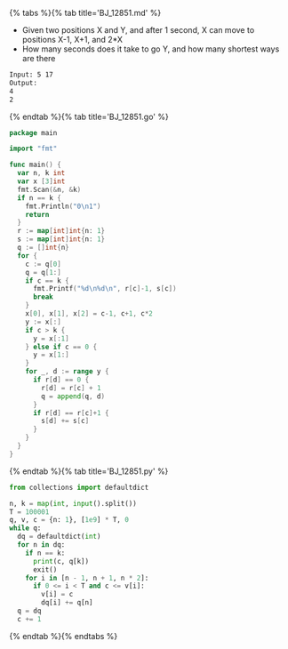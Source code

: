 {% tabs %}{% tab title='BJ_12851.md' %}

* Given two positions X and Y, and after 1 second, X can move to positions X-1, X+1, and 2*X
* How many seconds does it take to go Y, and how many shortest ways are there

```txt
Input: 5 17
Output:
4
2
```

{% endtab %}{% tab title='BJ_12851.go' %}

```go
package main

import "fmt"

func main() {
  var n, k int
  var x [3]int
  fmt.Scan(&n, &k)
  if n == k {
    fmt.Println("0\n1")
    return
  }
  r := map[int]int{n: 1}
  s := map[int]int{n: 1}
  q := []int{n}
  for {
    c := q[0]
    q = q[1:]
    if c == k {
      fmt.Printf("%d\n%d\n", r[c]-1, s[c])
      break
    }
    x[0], x[1], x[2] = c-1, c+1, c*2
    y := x[:]
    if c > k {
      y = x[:1]
    } else if c == 0 {
      y = x[1:]
    }
    for _, d := range y {
      if r[d] == 0 {
        r[d] = r[c] + 1
        q = append(q, d)
      }
      if r[d] == r[c]+1 {
        s[d] += s[c]
      }
    }
  }
}
```

{% endtab %}{% tab title='BJ_12851.py' %}

```py
from collections import defaultdict

n, k = map(int, input().split())
T = 100001
q, v, c = {n: 1}, [1e9] * T, 0
while q:
  dq = defaultdict(int)
  for n in dq:
    if n == k:
      print(c, q[k])
      exit()
    for i in [n - 1, n + 1, n * 2]:
      if 0 <= i < T and c <= v[i]:
        v[i] = c
        dq[i] += q[n]
  q = dq
  c += 1
```

{% endtab %}{% endtabs %}
